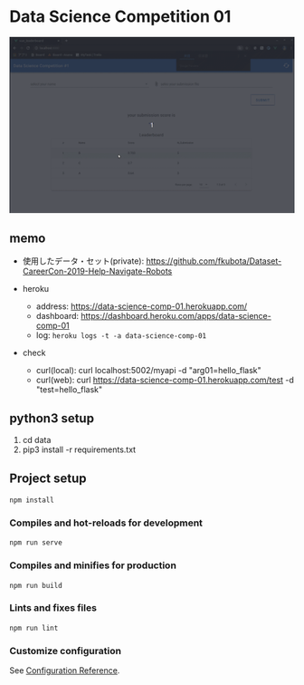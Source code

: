 # Data Science Competition 01

<img src="data/kagglelike-leaderboard.gif" width="800">

## memo
- 使用したデータ・セット(private): https://github.com/fkubota/Dataset-CareerCon-2019-Help-Navigate-Robots
- heroku
	- address: https://data-science-comp-01.herokuapp.com/
	- dashboard: https://dashboard.heroku.com/apps/data-science-comp-01
	- log: `heroku logs -t -a data-science-comp-01`

- check
	- curl(local): curl localhost:5002/myapi -d "arg01=hello_flask"
    - curl(web): curl https://data-science-comp-01.herokuapp.com/test -d "test=hello_flask"

## python3 setup
1. cd data
1. pip3 install -r requirements.txt

## Project setup
```
npm install
```

### Compiles and hot-reloads for development
```
npm run serve
```

### Compiles and minifies for production
```
npm run build
```

### Lints and fixes files
```
npm run lint
```

### Customize configuration
See [Configuration Reference](https://cli.vuejs.org/config/).
